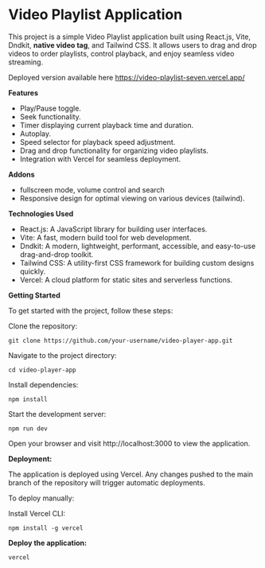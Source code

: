 # Video Playlist Application

This project is a simple Video Playlist application built using React.js, Vite, Dndkit, **native video tag**, and Tailwind CSS. It allows users to drag and drop videos to order playlists, control playback, and enjoy seamless video streaming.

Deployed version available here https://video-playlist-seven.vercel.app/ 

**Features**

- Play/Pause toggle.
- Seek functionality.
- Timer displaying current playback time and duration.
- Autoplay.
- Speed selector for playback speed adjustment.
- Drag and drop functionality for organizing video playlists.
- Integration with Vercel for seamless deployment.

**Addons**

- fullscreen mode, volume control and search
- Responsive design for optimal viewing on various devices (tailwind).

**Technologies Used**

- React.js: A JavaScript library for building user interfaces.
- Vite: A fast, modern build tool for web development.
- Dndkit: A modern, lightweight, performant, accessible, and easy-to-use drag-and-drop toolkit.
- Tailwind CSS: A utility-first CSS framework for building custom designs quickly.
- Vercel: A cloud platform for static sites and serverless functions.

**Getting Started**

To get started with the project, follow these steps:

Clone the repository:

```
git clone https://github.com/your-username/video-player-app.git
```

Navigate to the project directory:

```
cd video-player-app
```

Install dependencies:

```
npm install
```

Start the development server:

```
npm run dev
```

Open your browser and visit http://localhost:3000 to view the application.




**Deployment:**

The application is deployed using Vercel. Any changes pushed to the main branch of the repository will trigger automatic deployments.

To deploy manually:

Install Vercel CLI:

```
npm install -g vercel
```

**Deploy the application:**

```
vercel
```


